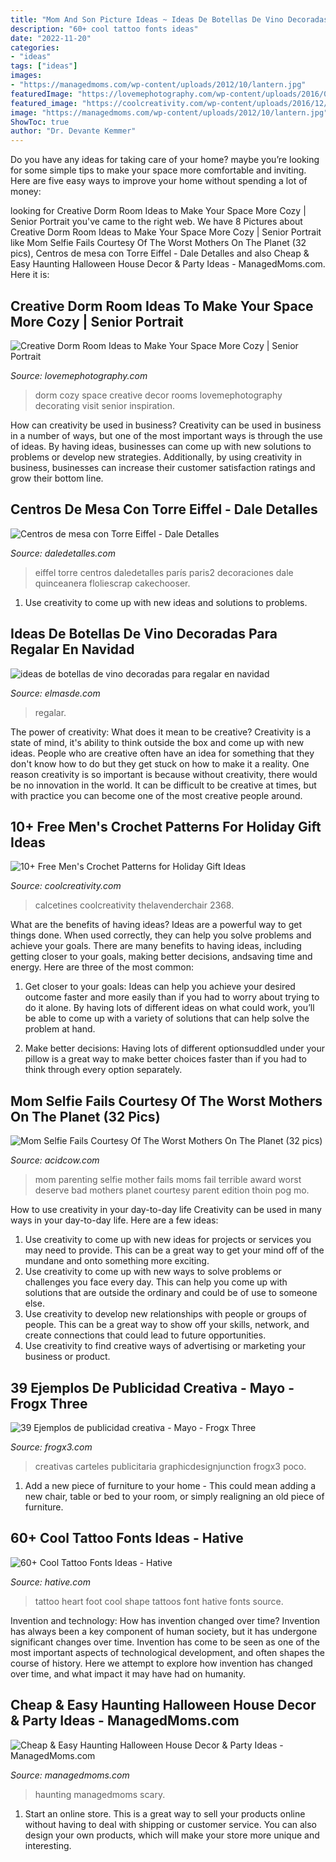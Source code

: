 ```yaml
---
title: "Mom And Son Picture Ideas ~ Ideas De Botellas De Vino Decoradas Para Regalar En Navidad"
description: "60+ cool tattoo fonts ideas"
date: "2022-11-20"
categories:
- "ideas"
tags: ["ideas"]
images:
- "https://managedmoms.com/wp-content/uploads/2012/10/lantern.jpg"
featuredImage: "https://lovemephotography.com/wp-content/uploads/2016/09/Chapter-12-Dorm-Room-Ideas-01.jpg"
featured_image: "https://coolcreativity.com/wp-content/uploads/2016/12/Crocheted-Socks-for-Men-Free-Pattern.jpg"
image: "https://managedmoms.com/wp-content/uploads/2012/10/lantern.jpg"
ShowToc: true
author: "Dr. Devante Kemmer"
---
```



Do you have any ideas for taking care of your home? maybe you’re looking for some simple tips to make your space more comfortable and inviting. Here are five easy ways to improve your home without spending a lot of money:

	

		
looking for Creative Dorm Room Ideas to Make Your Space More Cozy | Senior Portrait you've came to the right web. We have 8 Pictures about Creative Dorm Room Ideas to Make Your Space More Cozy | Senior Portrait like Mom Selfie Fails Courtesy Of The Worst Mothers On The Planet (32 pics), Centros de mesa con Torre Eiffel - Dale Detalles and also Cheap &amp; Easy Haunting Halloween House Decor &amp; Party Ideas - ManagedMoms.com. Here it is:
		
    
## Creative Dorm Room Ideas To Make Your Space More Cozy | Senior Portrait

<img loading=lazy src="https://lovemephotography.com/wp-content/uploads/2016/09/Chapter-12-Dorm-Room-Ideas-01.jpg" onerror="this.onerror=null;this.src='https://tse1.mm.bing.net/th?id=OIP.si95z-AmW-LC7xcO99CobAHaL2&amp;pid=15.1';" alt="Creative Dorm Room Ideas to Make Your Space More Cozy | Senior Portrait">

_Source: lovemephotography.com_

>dorm cozy space creative decor rooms lovemephotography decorating visit senior inspiration. 

	

How can creativity be used in business?
Creativity can be used in business in a number of ways, but one of the most important ways is through the use of ideas. By having ideas, businesses can come up with new solutions to problems or develop new strategies. Additionally, by using creativity in business, businesses can increase their customer satisfaction ratings and grow their bottom line.

    
## Centros De Mesa Con Torre Eiffel - Dale Detalles

<img loading=lazy src="https://i1.wp.com/www.daledetalles.com/wp-content/uploads/2016/06/centro-de-mesa-paris2.jpg?resize=502,685" onerror="this.onerror=null;this.src='https://tse3.mm.bing.net/th?id=OIP.LSFJWsV_c8RlXuWWkfpQfgHaKG&amp;pid=15.1';" alt="Centros de mesa con Torre Eiffel - Dale Detalles">

_Source: daledetalles.com_

>eiffel torre centros daledetalles parís paris2 decoraciones dale quinceanera floliescrap cakechooser. 

	

1. Use creativity to come up with new ideas and solutions to problems.

    
## Ideas De Botellas De Vino Decoradas Para Regalar En Navidad

<img loading=lazy src="https://elmasde.com/wp-content/uploads/2015/12/ideas-de-botellas-de-vino-decoradas-para-regalar-en-navidad-05.jpg" onerror="this.onerror=null;this.src='https://tse4.mm.bing.net/th?id=OIP.ykVmbFEO8V_KdKAFH0E1-gHaHa&amp;pid=15.1';" alt="ideas de botellas de vino decoradas para regalar en navidad">

_Source: elmasde.com_

>regalar. 

	

The power of creativity: What does it mean to be creative?
Creativity is a state of mind, it's ability to think outside the box and come up with new ideas. People who are creative often have an idea for something that they don't know how to do but they get stuck on how to make it a reality. One reason creativity is so important is because without creativity, there would be no innovation in the world. It can be difficult to be creative at times, but with practice you can become one of the most creative people around.

    
## 10+ Free Men&#039;s Crochet Patterns For Holiday Gift Ideas

<img loading=lazy src="https://coolcreativity.com/wp-content/uploads/2016/12/Crocheted-Socks-for-Men-Free-Pattern.jpg" onerror="this.onerror=null;this.src='https://tse1.mm.bing.net/th?id=OIP.3BpXizpkAjKEY_cWv_S16gHaGa&amp;pid=15.1';" alt="10+ Free Men&#039;s Crochet Patterns for Holiday Gift Ideas">

_Source: coolcreativity.com_

>calcetines coolcreativity thelavenderchair 2368. 

	

What are the benefits of having ideas?
Ideas are a powerful way to get things done. When used correctly, they can help you solve problems and achieve your goals. There are many benefits to having ideas, including getting closer to your goals, making better decisions, andsaving time and energy. Here are three of the most common: 
1. Get closer to your goals: Ideas can help you achieve your desired outcome faster and more easily than if you had to worry about trying to do it alone. By having lots of different ideas on what could work, you’ll be able to come up with a variety of solutions that can help solve the problem at hand.

2. Make better decisions: Having lots of different optionsuddled under your pillow is a great way to make better choices faster than if you had to think through every option separately.

    
## Mom Selfie Fails Courtesy Of The Worst Mothers On The Planet (32 Pics)

<img loading=lazy src="https://cdn.acidcow.com/pics/20160505/mom_selfie_fails_20.jpg" onerror="this.onerror=null;this.src='https://tse2.mm.bing.net/th?id=OIP.h58xKLKNKwT9A0yKrhnmNgHaJ4&amp;pid=15.1';" alt="Mom Selfie Fails Courtesy Of The Worst Mothers On The Planet (32 pics)">

_Source: acidcow.com_

>mom parenting selfie mother fails moms fail terrible award worst deserve bad mothers planet courtesy parent edition thoin pog mo. 

	

How to use creativity in your day-to-day life
Creativity can be used in many ways in your day-to-day life. Here are a few ideas: 
1. Use creativity to come up with new ideas for projects or services you may need to provide. This can be a great way to get your mind off of the mundane and onto something more exciting. 
2. Use creativity to come up with new ways to solve problems or challenges you face every day. This can help you come up with solutions that are outside the ordinary and could be of use to someone else. 
3. Use creativity to develop new relationships with people or groups of people. This can be a great way to show off your skills, network, and create connections that could lead to future opportunities. 
4. Use creativity to find creative ways of advertising or marketing your business or product.

    
## 39 Ejemplos De Publicidad Creativa - Mayo - Frogx Three

<img loading=lazy src="https://www.frogx3.com/wp-content/uploads/2013/05/publicidad-creativas-aleavys.jpg" onerror="this.onerror=null;this.src='https://tse1.mm.bing.net/th?id=OIP.WwuORTaaeEAshtux_VZvjwHaKe&amp;pid=15.1';" alt="39 Ejemplos de publicidad creativa - Mayo - Frogx Three">

_Source: frogx3.com_

>creativas carteles publicitaria graphicdesignjunction frogx3 poco. 

	

1. Add a new piece of furniture to your home - This could mean adding a new chair, table or bed to your room, or simply realigning an old piece of furniture.

    
## 60+ Cool Tattoo Fonts Ideas - Hative

<img loading=lazy src="https://hative.com/wp-content/uploads/2014/02/font-tattoos/little-heart-shape-foot-tattoo-7.jpg" onerror="this.onerror=null;this.src='https://tse4.mm.bing.net/th?id=OIP.dqSvPpx2V5uS-2DAiCYt5QHaJ4&amp;pid=15.1';" alt="60+ Cool Tattoo Fonts Ideas - Hative">

_Source: hative.com_

>tattoo heart foot cool shape tattoos font hative fonts source. 

	

Invention and technology: How has invention changed over time?
Invention has always been a key component of human society, but it has undergone significant changes over time. Invention has come to be seen as one of the most important aspects of technological development, and often shapes the course of history. Here we attempt to explore how invention has changed over time, and what impact it may have had on humanity.

    
## Cheap &amp; Easy Haunting Halloween House Decor &amp; Party Ideas - ManagedMoms.com

<img loading=lazy src="https://managedmoms.com/wp-content/uploads/2012/10/lantern.jpg" onerror="this.onerror=null;this.src='https://tse1.mm.bing.net/th?id=OIP.aRX7xeBP0NWWJffWhMv1PQHaJ4&amp;pid=15.1';" alt="Cheap &amp; Easy Haunting Halloween House Decor &amp; Party Ideas - ManagedMoms.com">

_Source: managedmoms.com_

>haunting managedmoms scary. 

	

1. Start an online store. This is a great way to sell your products online without having to deal with shipping or customer service. You can also design your own products, which will make your store more unique and interesting.

